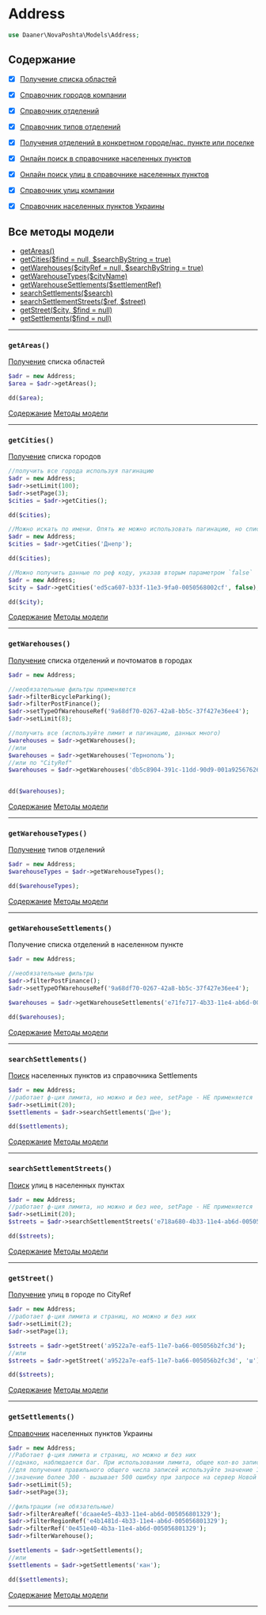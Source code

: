 # Address
```php
use Daaner\NovaPoshta\Models\Address;
```

## Содержание
- [x] [Получение списка областей](Address.md#getAreas)
- [x] [Справочник городов компании](Address.md#getCities)
- [x] [Справочник отделений](Address.md#getWarehouses)
- [x] [Справочник типов отделений](Address.md#getWarehouseTypes)
- [x] [Получения отделений в конкретном городе/нас. пункте или поселке](Address.md#getWarehouseSettlements)
- [x] [Онлайн поиск в справочнике населенных пунктов](Address.md#searchSettlements)
- [x] [Онлайн поиск улиц в справочнике населенных пунктов](Address.md#searchSettlementStreets)
- [x] [Справочник улиц компании](Address.md#getStreet)
- [x] [Справочник населенных пунктов Украины](Address.md#getSettlements)


## Все методы модели
- [getAreas()](#getAreas)
- [getCities($find = null, $searchByString = true)](#getCities)
- [getWarehouses($cityRef = null, $searchByString = true)](#getWarehouses)
- [getWarehouseTypes($cityName)](#getWarehouseTypes)
- [getWarehouseSettlements($settlementRef)](#getWarehouseSettlements)
- [searchSettlements($search)](#searchSettlements)
- [searchSettlementStreets($ref, $street)](#searchSettlementStreets)
- [getStreet($city, $find = null)](#getStreet)
- [getSettlements($find = null)](#getSettlements)



---

### `getAreas()`
[Получение](https://developers.novaposhta.ua/view/model/a0cf0f5f-8512-11ec-8ced-005056b2dbe1/method/a20ee6e4-8512-11ec-8ced-005056b2dbe1) списка областей

```php
$adr = new Address;
$area = $adr->getAreas();

dd($area);
```
[Содержание](#Содержание) [Методы модели](#Все-методы-модели)
***


### `getCities()`
[Получение](https://developers.novaposhta.ua/view/model/a0cf0f5f-8512-11ec-8ced-005056b2dbe1/method/a1e6f0a7-8512-11ec-8ced-005056b2dbe1) списка городов

```php
//получить все города используя пагинацию
$adr = new Address;
$adr->setLimit(100);
$adr->setPage(3);
$cities = $adr->getCities();

dd($cities);

//Можно искать по имени. Опять же можно использовать пагинацию, но списки не большие, поэтому можно и без нее
$adr = new Address;
$cities = $adr->getCities('Днепр');

dd($cities);

//Можно получить данные по реф коду, указав вторым параметром `false`
$adr = new Address;
$city = $adr->getCities('ed5ca607-b33f-11e3-9fa0-0050568002cf', false);

dd($city);
```
[Содержание](#Содержание) [Методы модели](#Все-методы-модели)
***


### `getWarehouses()`
[Получение](https://developers.novaposhta.ua/view/model/a0cf0f5f-8512-11ec-8ced-005056b2dbe1/method/a2322f38-8512-11ec-8ced-005056b2dbe1) списка отделений и почтоматов в городах

```php
$adr = new Address;

//необязательные фильтры применяются
$adr->filterBicycleParking();
$adr->filterPostFinance();
$adr->setTypeOfWarehouseRef('9a68df70-0267-42a8-bb5c-37f427e36ee4');
$adr->setLimit(8);

//получить все (используйте лимит и пагинацию, данных много)
$warehouses = $adr->getWarehouses();
//или
$warehouses = $adr->getWarehouses('Тернополь');
//или по "CityRef"
$warehouses = $adr->getWarehouses('db5c8904-391c-11dd-90d9-001a92567626', false);


dd($warehouses);
```
[Содержание](#Содержание) [Методы модели](#Все-методы-модели)
***


### `getWarehouseTypes()`
[Получение](https://developers.novaposhta.ua/view/model/a0cf0f5f-8512-11ec-8ced-005056b2dbe1/method/a2587b53-8512-11ec-8ced-005056b2dbe1) типов отделений

```php
$adr = new Address;
$warehouseTypes = $adr->getWarehouseTypes();

dd($warehouseTypes);
```
[Содержание](#Содержание) [Методы модели](#Все-методы-модели)
***


### `getWarehouseSettlements()`
Получение списка отделений в населенном пункте

```php
$adr = new Address;

//необязательные фильтры
$adr->filterPostFinance();
$adr->setTypeOfWarehouseRef('9a68df70-0267-42a8-bb5c-37f427e36ee4');

$warehouses = $adr->getWarehouseSettlements('e71fe717-4b33-11e4-ab6d-005056801329');

dd($warehouses);
```
[Содержание](#Содержание) [Методы модели](#Все-методы-модели)
***


### `searchSettlements()`
[Поиск](https://developers.novaposhta.ua/view/model/a0cf0f5f-8512-11ec-8ced-005056b2dbe1/method/a0eb83ab-8512-11ec-8ced-005056b2dbe1) населенных пунктов из справочника Settlements

```php
$adr = new Address;
//работает ф-ция лимита, но можно и без нее, setPage - НЕ применяется
$adr->setLimit(20);
$settlements = $adr->searchSettlements('Дне');

dd($settlements);
```
[Содержание](#Содержание) [Методы модели](#Все-методы-модели)
***


### `searchSettlementStreets()`
[Поиск](https://developers.novaposhta.ua/view/model/a0cf0f5f-8512-11ec-8ced-005056b2dbe1/method/a1329635-8512-11ec-8ced-005056b2dbe1) улиц в населенных пунктах

```php
$adr = new Address;
//работает ф-ция лимита, но можно и без нее, setPage - НЕ применяется
$adr->setLimit(20);
$streets = $adr->searchSettlementStreets('e718a680-4b33-11e4-ab6d-005056801329', 'Шевченк');

dd($streets);
```
[Содержание](#Содержание) [Методы модели](#Все-методы-модели)
***


### `getStreet()`
[Получение](https://developers.novaposhta.ua/view/model/a0cf0f5f-8512-11ec-8ced-005056b2dbe1/method/a27c20d7-8512-11ec-8ced-005056b2dbe1) улиц в городе по CityRef

```php
$adr = new Address;
//работает ф-ция лимита и страниц, но можно и без них
$adr->setLimit(2);
$adr->setPage(1);

$streets = $adr->getStreet('a9522a7e-eaf5-11e7-ba66-005056b2fc3d');
//или
$streets = $adr->getStreet('a9522a7e-eaf5-11e7-ba66-005056b2fc3d', 'ш');

dd($streets);
```
[Содержание](#Содержание) [Методы модели](#Все-методы-модели)
***


### `getSettlements()`
[Справочник](https://developers.novaposhta.ua/view/model/a0cf0f5f-8512-11ec-8ced-005056b2dbe1/method/a1c42723-8512-11ec-8ced-005056b2dbe1) населенных пунктов Украины

```php
$adr = new Address;
//Работает ф-ция лимита и страниц, но можно и без них
//однако, наблюдается баг. При использовании лимита, общее кол-во записей приравнивается ему
//для получения правильного общего числа записей используйте значение 150 (по умолчанию)
//значение более 300 - вызывает 500 ошибку при запросе на сервер Новой Почты
$adr->setLimit(5);
$adr->setPage(3);

//фильтрации (не обязательные)
$adr->filterAreaRef('dcaae4e5-4b33-11e4-ab6d-005056801329');
$adr->filterRegionRef('e4b1481d-4b33-11e4-ab6d-005056801329');
$adr->filterRef('0e451e40-4b3a-11e4-ab6d-005056801329');
$adr->filterWarehouse();

$settlements = $adr->getSettlements();
//или
$settlements = $adr->getSettlements('кан');

dd($settlements);
```
[Содержание](#Содержание) [Методы модели](#Все-методы-модели)
***
